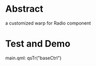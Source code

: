 # Abstract
a customized warp for Radio component  

# Test and Demo
main.qml: qsTr("baseCtrl")  
</br>